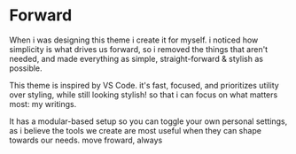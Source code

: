 # Forward
When i was designing this theme i create it for myself. i noticed how simplicity is what drives us forward, so i removed the things that aren't needed, and made everything as simple, straight-forward & stylish as possible.

This theme is inspired by VS Code. it's fast, focused, and prioritizes utility over styling, while still looking stylish! so that i can focus on what matters most: my writings.

It has a modular-based setup so you can toggle your own personal settings, as i believe the tools we create are most useful when they can shape towards our needs.
move froward, always

